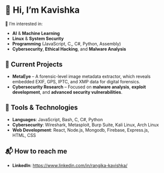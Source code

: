 # 👋 Hi, I’m **Kavishka**

👀 I’m interested in:
- **AI** & **Machine Learning**
- **Linux** & **System Security**
- **Programming** (JavaScript, C,, C#, Python, Assembly)
- **Cybersecurity**, **Ethical Hacking**, and **Malware Analysis**

## 🚀 Current Projects
- **MetaEye** – A forensic-level image metadata extractor, which reveals embedded EXIF, GPS, IPTC, and XMP data for digital forensics.
- **Cybersecurity Research** – Focused on **malware analysis**, **exploit development**, and **advanced security vulnerabilities**.

## 🔧 Tools & Technologies
- **Languages**: JavaScript, Bash, C, C#, Python
- **Cybersecurity**: Wireshark, Metasploit, Burp Suite, Kali Linux, Arch Linux
- **Web Development**: React, Node.js, Mongodb, Firebase, Express.js, HTML, CSS

## 📬 How to reach me
- **LinkedIn**: https://www.linkedin.com/in/rangika-kavishka/
